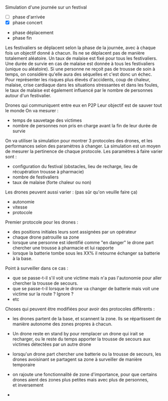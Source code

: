Simulation d'une journée sur un festival 
- [ ] phase d'arrivée 
- [X] phase concert
- phase déplacement 
- phase fin

Les festivaliers se déplacent selon la phase de la journée, avec à chaque fois un objectif donné à chacun. Ils ne se déplacent pas de manière totalement aléatoire. 
Un taux de malaise est fixé pour tous les festivaliers.
Une durée de survie en cas de malaise est donnée à tous les festivaliers (unique ou aléatoire). Si une personne ne reçoit pas de trousse de soin à temps, on considère qu'elle aura des séquelles et c'est donc un échec. 
Pour représenter les risques plus élevés d'accidents, coup de chaleur, malaise, crise cardiaque dans les situations stressantes et dans les foules, le taux de malaise est également influencé par le nombre de personnes autour d'un festivalier.


Drones qui communiquent entre eux en P2P
Leur objectif est de sauver tout le monde
On va mesurer : 
- temps de sauvetage des victimes 
- nombre de personnes non pris en charge avant la fin de leur durée de survie

On va utiliser la simulation pour montrer 3 protocoles des drones, et les performances selon des paramètres à changer. La simulation est un moyen de mesurer la pertinence de chaque protocole.
Les paramètres à faire varier sont :
- configuration du festival (obstacles, lieu de recharge, lieu de récupération trousse à pharmacie)
- nombre de festivaliers
- taux de malaise (forte chaleur ou non)


Les drones peuvent aussi varier : (pas sûr qu'on veuille faire ça)
- autonomie
- vitesse
- protocole 

Premier protocole pour les drones :

- des positions initiales leurs sont assignées par un opérateur 
- chaque drone patrouille sa zone
- lorsque une personne est identifié comme "en danger" le drone part chercher une trousse à pharmacie et lui rapporte
- lorsque la batterie tombe sous les XX% il retourne échanger sa batterie à la base. 

Point à surveiller dans ce cas : 
- que se passe-t-il s'il voit une victime mais n'a pas l'autonomie pour aller chercher la trousse de secours. 
- que se passe-t-il lorsque le drone va changer de batterie mais voit une victime sur la route ? Ignore ? 
- etc


Choses qui peuvent être modifiées pour avoir des protocoles différents :

- les drones partent de la base, et scannent la zone. Ils se répartissent de manière autonome des zones propres à chacun. 

- Un drone reste en stand by pour remplacer un drone qui irait se recharger, ou le reste du temps apporter la trousse de secours aux victimes détectées par un autre drone

- lorsqu'un drone part chercher une batterie ou la trousse de secours, les drones avoisinant se partagent sa zone à surveiller de manière temporaire 

- on rajoute une fonctionnalité de zone d'importance, pour que certains drones aient des zones plus petites mais avec plus de personnes, et inversement 
-
